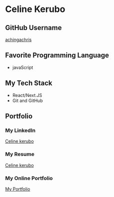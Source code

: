 # Celine Kerubo

## GitHub Username
[achingachris](https://github.com/juice2227)

## Favorite Programming Language


- javaScript


## My Tech Stack


- React/Next.JS
- Git and GitHub




## Portfolio

### My LinkedIn
[Celine kerubo](https://www.linkedin.com/in/celine-benard-17b812289/)

### My Resume
[Celine kerubo](https://docs.google.com/document/d/10u8gS9fJ92IFedn-fViDctF6GutIi4VanVk-TtY0_6Q/edit?usp=sharing)

### My Online Portfolio
[My Portfolio]( portifolio-lime-delta.vercel.app)



